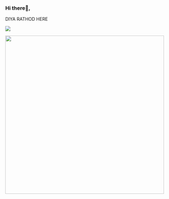 ### Hi there👋,
DIYA RATHOD 
HERE

<!--
**rdr07/rdr07** is a ✨ _special_ ✨ repository because its `README.md` (this file) appears on your GitHub profile.

Here are some ideas to get you started:

- 🔭 I’m currently working on ...
- 🌱 I’m currently learning ...
- 👯 I’m looking to collaborate on ...
- 🤔 I’m looking for help with ...
- 💬 Ask me about ...
- 📫 How to reach me: ...
- 😄 Pronouns: ...
- ⚡ Fun fact: ...
-->

![](https://komarev.com/ghpvc/?username=rdr07&color=brightgreen)


<img src="https://github-readme-stats.vercel.app/api/top-langs/?username=rdr07&layout=compact&theme=radical" width="500" />
